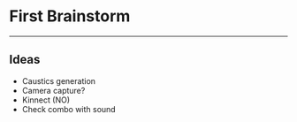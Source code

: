 # First Brainstorm
---
## Ideas
- Caustics generation
- Camera capture?
- Kinnect (NO)
- Check combo with sound

